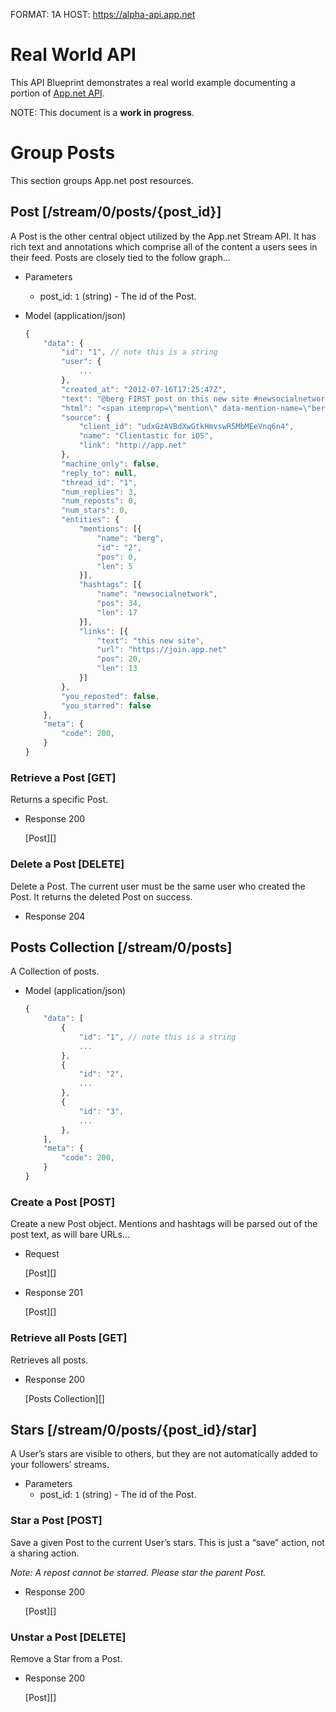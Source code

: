 FORMAT: 1A
HOST: https://alpha-api.app.net

# Real World API

This API Blueprint demonstrates a real world example documenting a portion of
[App.net API](http://developers.app.net).

NOTE: This document is a **work in progress**.

# Group Posts

This section groups App.net post resources.

## Post [/stream/0/posts/{post_id}]

A Post is the other central object utilized by the App.net Stream API. It has
rich text and annotations which comprise all of the content a users sees in
their feed. Posts are closely tied to the follow graph...

- Parameters

  - post_id: `1` (string) - The id of the Post.

- Model (application/json)

  ```js
  {
      "data": {
          "id": "1", // note this is a string
          "user": {
              ...
          },
          "created_at": "2012-07-16T17:25:47Z",
          "text": "@berg FIRST post on this new site #newsocialnetwork",
          "html": "<span itemprop=\"mention\" data-mention-name=\"berg\" data-mention-id=\"2\">@berg</span> FIRST post on <a href=\"https://join.app.net\" rel=\"nofollow\">this new site</a> <span itemprop=\"hashtag\" data-hashtag-name=\"newsocialnetwork\">#newsocialnetwork</span>.",
          "source": {
              "client_id": "udxGzAVBdXwGtkHmvswR5MbMEeVnq6n4",
              "name": "Clientastic for iOS",
              "link": "http://app.net"
          },
          "machine_only": false,
          "reply_to": null,
          "thread_id": "1",
          "num_replies": 3,
          "num_reposts": 0,
          "num_stars": 0,
          "entities": {
              "mentions": [{
                  "name": "berg",
                  "id": "2",
                  "pos": 0,
                  "len": 5
              }],
              "hashtags": [{
                  "name": "newsocialnetwork",
                  "pos": 34,
                  "len": 17
              }],
              "links": [{
                  "text": "this new site",
                  "url": "https://join.app.net"
                  "pos": 20,
                  "len": 13
              }]
          },
          "you_reposted": false,
          "you_starred": false
      },
      "meta": {
          "code": 200,
      }
  }
  ```

### Retrieve a Post [GET]

Returns a specific Post.

- Response 200

  [Post][]

### Delete a Post [DELETE]

Delete a Post. The current user must be the same user who created the Post. It
returns the deleted Post on success.

- Response 204

## Posts Collection [/stream/0/posts]

A Collection of posts.

- Model (application/json)

  ```js
  {
      "data": [
          {
              "id": "1", // note this is a string
              ...
          },
          {
              "id": "2",
              ...
          },
          {
              "id": "3",
              ...
          },
      ],
      "meta": {
          "code": 200,
      }
  }
  ```

### Create a Post [POST]

Create a new Post object. Mentions and hashtags will be parsed out of the post
text, as will bare URLs...

- Request

  [Post][]

- Response 201

  [Post][]

### Retrieve all Posts [GET]

Retrieves all posts.

- Response 200

  [Posts Collection][]

## Stars [/stream/0/posts/{post_id}/star]

A User’s stars are visible to others, but they are not automatically added to
your followers’ streams.

- Parameters
  - post_id: `1` (string) - The id of the Post.

### Star a Post [POST]

Save a given Post to the current User’s stars. This is just a “save” action,
not a sharing action.

_Note: A repost cannot be starred. Please star the parent Post._

- Response 200

  [Post][]

### Unstar a Post [DELETE]

Remove a Star from a Post.

- Response 200

  [Post][]
